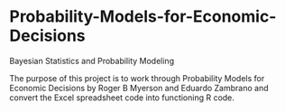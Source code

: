 # Probability-Models-for-Economic-Decisions
Bayesian Statistics and Probability Modeling



The purpose of this project is to work through Probability Models for Economic Decisions by Roger B Myerson and Eduardo Zambrano and convert the Excel spreadsheet code into functioning R code. 
